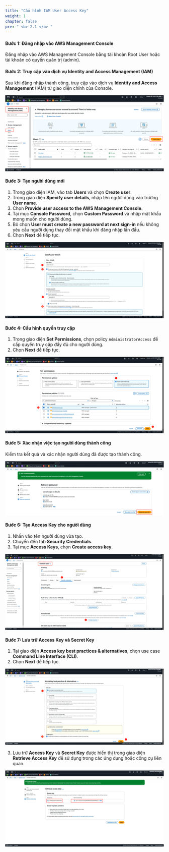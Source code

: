 ```yaml
---
title: "Cấu hình IAM User Access Key"
weight: 1
chapter: false
pre: " <b> 2.1 </b> "
---
```


#### Bước 1: Đăng nhập vào AWS Management Console
Đăng nhập vào AWS Management Console bằng tài khoản Root User hoặc tài khoản có quyền quản trị (admin).

#### Bước 2: Truy cập vào dịch vụ Identity and Access Management (IAM)
Sau khi đăng nhập thành công, truy cập vào dịch vụ **Identity and Access Management** (IAM) từ giao diện chính của Console.

![iam-interface](image.png)

#### Bước 3: Tạo người dùng mới
1. Trong giao diện IAM, vào tab **Users** và chọn **Create user**.
2. Trong giao diện **Specify user details**, nhập tên người dùng vào trường **User name**.
3. Chọn **Provide user access to the AWS Management Console**.
4. Tại mục **Console Password**, chọn **Custom Password** và nhập mật khẩu mong muốn cho người dùng.
5. Bỏ chọn **User must create a new password at next sign-in** nếu không yêu cầu người dùng thay đổi mật khẩu khi đăng nhập lần đầu.
6. Chọn **Next** để tiếp tục.

![step-1](image-1.png)

#### Bước 4: Cấu hình quyền truy cập
1. Trong giao diện **Set Permissions**, chọn policy `AdministratorAccess` để cấp quyền truy cập đầy đủ cho người dùng.
2. Chọn **Next** để tiếp tục.

![step-2](image-2.png)

#### Bước 5: Xác nhận việc tạo người dùng thành công
Kiểm tra kết quả và xác nhận người dùng đã được tạo thành công.

![step-4](image-3.png)

#### Bước 6: Tạo Access Key cho người dùng
1. Nhấn vào tên người dùng vừa tạo.
2. Chuyển đến tab **Security Credentials**.
3. Tại mục **Access Keys**, chọn **Create access key**.

![manage-access-key](image-4.png)

#### Bước 7: Lưu trữ Access Key và Secret Key
1. Tại giao diện **Access key best practices & alternatives**, chọn use case **Command Line Interface (CLI)**.
2. Chọn **Next** để tiếp tục.

![use-cases](image-5.png)

3. Lưu trữ **Access Key** và **Secret Key** được hiển thị trong giao diện **Retrieve Access Key** để sử dụng trong các ứng dụng hoặc công cụ liên quan.

![sucessfully-created](image-6.png)
